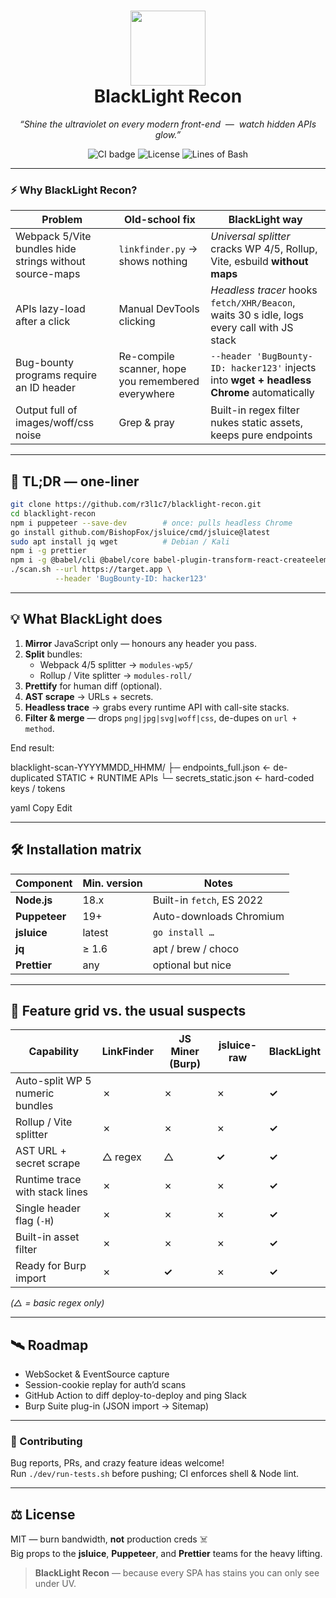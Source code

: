 <!-- =========================  BLACKLIGHT RECON  ========================= -->

<h1 align="center">
  <img src="https://raw.githubusercontent.com/yourhandle/blacklight-recon/main/.assets/logo.svg" width="120"/><br/>
  <strong>BlackLight Recon</strong>
</h1>
<p align="center">
  <em>“Shine the ultraviolet on every modern front-end &nbsp;—&nbsp; watch hidden APIs glow.”</em>
</p>

<p align="center">
  <img alt="CI badge" src="https://img.shields.io/github/actions/workflow/status/r3l1c7/blacklight-recon/ci.yml?style=for-the-badge">
  <img alt="License" src="https://img.shields.io/github/license/r3l1c7/blacklight-recon?style=for-the-badge">
  <img alt="Lines of Bash" src="https://img.shields.io/badge/bash-~250 loc-4EAA25?style=for-the-badge">
</p>

---

### ⚡  Why BlackLight Recon?

| Problem | Old-school fix | **BlackLight** way |
|---------|----------------|--------------------|
| Webpack 5/Vite bundles hide strings without source-maps | `linkfinder.py` → shows nothing | *Universal splitter* cracks WP 4/5, Rollup, Vite, esbuild **without maps** |
| APIs lazy-load after a click | Manual DevTools clicking | *Headless tracer* hooks `fetch/XHR/Beacon`, waits 30 s idle, logs every call with JS stack |
| Bug-bounty programs require an ID header | Re-compile scanner, hope you remembered everywhere | `--header 'BugBounty-ID: hacker123'` injects into **wget + headless Chrome** automatically |
| Output full of images/woff/css noise | Grep & pray | Built-in regex filter nukes static assets, keeps pure endpoints |

---

## 🚀  TL;DR — one-liner

```bash
git clone https://github.com/r3l1c7/blacklight-recon.git
cd blacklight-recon
npm i puppeteer --save-dev        # once: pulls headless Chrome
go install github.com/BishopFox/jsluice/cmd/jsluice@latest
sudo apt install jq wget          # Debian / Kali
npm i -g prettier
npm i -g @babel/cli @babel/core babel-plugin-transform-react-createelement-to-jsx
./scan.sh --url https://target.app \
          --header 'BugBounty-ID: hacker123'
```
---

## 💡  What BlackLight does

1. **Mirror** JavaScript only — honours any header you pass.  
2. **Split** bundles:  
   * Webpack 4/5 splitter → `modules-wp5/`  
   * Rollup / Vite splitter → `modules-roll/`  
3. **Prettify** for human diff (optional).  
4. **AST scrape** → URLs + secrets.  
5. **Headless trace** → grabs every runtime API with call-site stacks.  
6. **Filter & merge** — drops `png|jpg|svg|woff|css`, de-dupes on `url + method`.  

End result:  

blacklight-scan-YYYYMMDD_HHMM/ ├─ endpoints_full.json ← de-duplicated STATIC + RUNTIME APIs └─ secrets_static.json ← hard-coded keys / tokens

yaml
Copy
Edit

---

## 🛠️  Installation matrix

| Component | Min. version | Notes |
|-----------|--------------|-------|
| **Node.js** | 18.x | Built-in `fetch`, ES 2022 |
| **Puppeteer** | 19+ | Auto-downloads Chromium |
| **jsluice** | latest | `go install …` |
| **jq** | ≥ 1.6 | apt / brew / choco |
| **Prettier** | any | optional but nice |

---

## 👾  Feature grid vs. the usual suspects

| Capability | LinkFinder | JS Miner (Burp) | jsluice-raw | **BlackLight** |
|------------|------------|-----------------|-------------|----------------|
| Auto-split WP 5 numeric bundles | ✗ | ✗ | ✗ | **✓** |
| Rollup / Vite splitter | ✗ | ✗ | ✗ | **✓** |
| AST URL + secret scrape | △ regex | △ | **✓** | **✓** |
| Runtime trace with stack lines | ✗ | ✗ | ✗ | **✓** |
| Single header flag (`-H`) | ✗ | ✗ | ✗ | **✓** |
| Built-in asset filter | ✗ | ✗ | ✗ | **✓** |
| Ready for Burp import | ✗ | **✓** | ✗ | **✓** |

*(△ = basic regex only)*

---

## 🛰️  Roadmap

* WebSocket & EventSource capture  
* Session-cookie replay for auth’d scans  
* GitHub Action to diff deploy-to-deploy and ping Slack  
* Burp Suite plug-in (JSON import → Sitemap)

---

### 🤝  Contributing

Bug reports, PRs, and crazy feature ideas welcome!  
Run `./dev/run-tests.sh` before pushing; CI enforces shell & Node lint.

---

## ⚖️  License

MIT — burn bandwidth, **not** production creds ☠️  
Big props to the **jsluice**, **Puppeteer**, and **Prettier** teams for the heavy lifting.

> **BlackLight Recon** — because every SPA has stains you can only see under UV.
